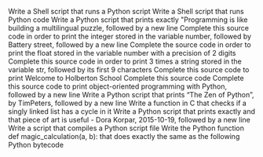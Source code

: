 Write a Shell script that runs a Python script
Write a Shell script that runs Python code
Write a Python script that prints exactly "Programming is like building a multilingual puzzle, followed by a new line
Complete this source code in order to print the integer stored in the variable number, followed by Battery street, followed by a new line
Complete the source code in order to print the float stored in the variable number with a precision of 2 digits
Complete this source code in order to print 3 times a string stored in the variable str, followed by its first 9 characters
Complete this source code to print Welcome to Holberton School
Complete this source code
Complete this source code to print object-oriented programming with Python, followed by a new line
Write a Python script that prints “The Zen of Python”, by TimPeters, followed by a new line
Write a function in C that checks if a singly linked list has a cycle in it
Write a Python script that prints exactly and that piece of art is useful - Dora Korpar, 2015-10-19, followed by a new line
Write a script that compiles a Python script file
Write the Python function def magic_calculation(a, b): that does exactly the same as the following Python bytecode

